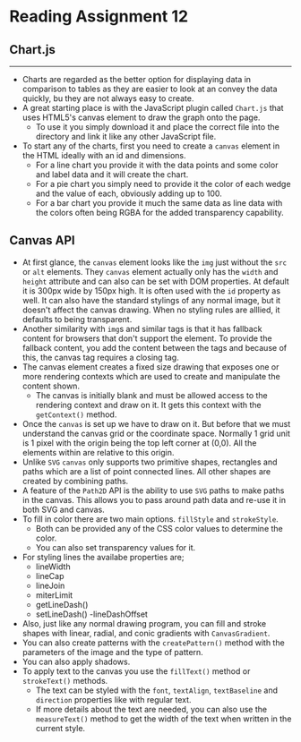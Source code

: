 # Reading Assignment 12

## Chart.js

---

- Charts are regarded as the better option for displaying data in comparison to tables as they are easier to look at an convey the data quickly, bu they are not always easy to create.
- A great starting place is with the JavaScript plugin called `Chart.js` that uses HTML5's canvas element to draw the graph onto the page.
  - To use it you simply download it and place the correct file into the directory and link it like any other JavaScript file.
- To start any of the charts, first you need to create a `canvas` element in the HTML ideally with an id and dimensions.
  - For a line chart you provide it with the data points and some color and label data and it will create the chart.
  - For a pie chart you simply need to provide it the color of each wedge and the value of each, obviously adding up to 100.
  - For a bar chart you provide it much the same data as line data with the colors often being RGBA for the added transparency capability.

## Canvas API

- At first glance, the `canvas` element looks like the `img` just without the `src` or `alt` elements. They `canvas` element actually only has the `width` and `height` attribute and can also can be set with DOM properties. At default it is 300px wide by 150px high. It is often used with the `id` property as well. It can also have the standard stylings of any normal image, but it doesn't affect the canvas drawing. When no styling rules are alllied, it defaults to being transparent.
- Another similarity with `img`s and similar tags is that it has fallback content for browsers that don't support the element. To provide the fallback content, you add the content between the tags and because of this, the canvas tag requires a closing tag.
- The canvas element creates a fixed size drawing that exposes one or more rendering contexts which are used to create and manipulate the content shown.
  - The canvas is initially blank and must be allowed access to the rendering context and draw on it. It gets this context with the `getContext()` method.
- Once the `canvas` is set up we have to draw on it. But before that we must understand the canvas grid or the coordinate space. Normally 1 grid unit is 1 pixel with the origin being the top left corner at (0,0). All the elements within are relative to this origin.
- Unlike `SVG` `canvas` only supports two primitive shapes, rectangles and paths which are a list of point connected lines. All other shapes are created by combining paths.
- A feature of the `Path2D` API is the ability to use `SVG` paths to make paths in the canvas. This allows you to pass around path data and re-use it in both SVG and canvas.
- To fill in color there are two main options. `fillStyle` and `strokeStyle`.
  - Both can be provided any of the CSS color values to determine the color.
  - You can also set transparency values for it.
- For styling lines the availabe properties are;
  - lineWidth
  - lineCap
  - lineJoin
  - miterLimit
  - getLineDash()
  - setLineDash()
  -lineDashOffset
- Also, just like any normal drawing program, you can fill and stroke shapes with linear, radial, and conic gradients with `CanvasGradient`.
- You can also create patterns with the `createPattern()` method with the parameters of the image and the type of pattern.
- You can also apply shadows.
- To apply text to the canvas you use the `fillText()` method or `strokeText()` methods.
  - The text can be styled with the `font`, `textAlign`, `textBaseline` and `direction` properties like with regular text.
  - If more details about the text are needed, you can also use the `measureText()` method to get the width of the text when written in the current style.